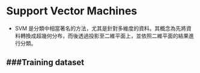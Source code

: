 # Support Vector Machines

<script src="../js/general.js"></script>

* SVM 是分類中相當著名的方法，尤其是針對多維度的資料。其概念為先將資料轉換成超幾何分布，而後透過投影至二維平面上，並依照二維平面的結果進行分類。

###Training dataset
---



